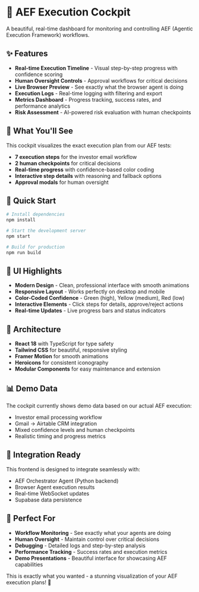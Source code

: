 # 🚀 AEF Execution Cockpit

A beautiful, real-time dashboard for monitoring and controlling AEF (Agentic Execution Framework) workflows.

## ✨ Features

- **Real-time Execution Timeline** - Visual step-by-step progress with confidence scoring
- **Human Oversight Controls** - Approval workflows for critical decisions
- **Live Browser Preview** - See exactly what the browser agent is doing
- **Execution Logs** - Real-time logging with filtering and export
- **Metrics Dashboard** - Progress tracking, success rates, and performance analytics
- **Risk Assessment** - AI-powered risk evaluation with human checkpoints

## 🎯 What You'll See

This cockpit visualizes the exact execution plan from our AEF tests:

- **7 execution steps** for the investor email workflow
- **2 human checkpoints** for critical decisions
- **Real-time progress** with confidence-based color coding
- **Interactive step details** with reasoning and fallback options
- **Approval modals** for human oversight

## 🚀 Quick Start

```bash
# Install dependencies
npm install

# Start the development server
npm start

# Build for production
npm run build
```

## 🎨 UI Highlights

- **Modern Design** - Clean, professional interface with smooth animations
- **Responsive Layout** - Works perfectly on desktop and mobile
- **Color-Coded Confidence** - Green (high), Yellow (medium), Red (low)
- **Interactive Elements** - Click steps for details, approve/reject actions
- **Real-time Updates** - Live progress bars and status indicators

## 🔧 Architecture

- **React 18** with TypeScript for type safety
- **Tailwind CSS** for beautiful, responsive styling
- **Framer Motion** for smooth animations
- **Heroicons** for consistent iconography
- **Modular Components** for easy maintenance and extension

## 📊 Demo Data

The cockpit currently shows demo data based on our actual AEF execution:
- Investor email processing workflow
- Gmail → Airtable CRM integration
- Mixed confidence levels and human checkpoints
- Realistic timing and progress metrics

## 🔌 Integration Ready

This frontend is designed to integrate seamlessly with:
- AEF Orchestrator Agent (Python backend)
- Browser Agent execution results
- Real-time WebSocket updates
- Supabase data persistence

## 🎯 Perfect For

- **Workflow Monitoring** - See exactly what your agents are doing
- **Human Oversight** - Maintain control over critical decisions
- **Debugging** - Detailed logs and step-by-step analysis
- **Performance Tracking** - Success rates and execution metrics
- **Demo Presentations** - Beautiful interface for showcasing AEF capabilities

This is exactly what you wanted - a stunning visualization of your AEF execution plans! 🎉 